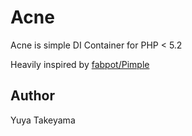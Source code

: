 Acne
====

Acne is simple DI Container for PHP < 5.2

Heavily inspired by [fabpot/Pimple](https://github.com/fabpot/Pimple)

Author
------

Yuya Takeyama
